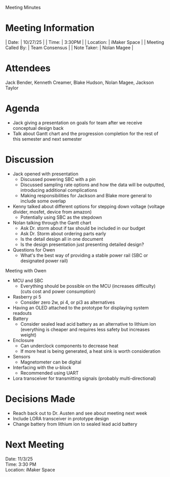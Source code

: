 Meeting Minutes

# Meeting Information

| Date: | 10/27/25 |
| Time: | 3:30PM |
| Location: | iMaker Space |
| Meeting Called By: | Team Consensus |
| Note Taker: | Nolan Magee |

# Attendees

Jack Bender, Kenneth Creamer, Blake Hudson, Nolan Magee, Jackson Taylor

# Agenda

- Jack giving a presentation on goals for team after we receive conceptual design back
- Talk about Gantt chart and the progression completion for the rest of this semester and next semester

# Discussion

- Jack opened with presentation
  - Discussed powering SBC with a pin
  - Discussed sampling rate options and how the data will be outputted, introducing additional complications
  - Making responsibilities for Jackson and Blake more general to include some overlap
- Kenny talked about different options for stepping down voltage (voltage divider, mosfet, device from amazon)
  - Potentially using SBC as the stepdown
- Nolan talking through the Gantt chart
  - Ask Dr. storm about if tax should be included in our budget
  - Ask Dr. Storm about ordering parts early
  - Is the detail design all in one document
  - Is the design presentation just presenting detailed design?
- Questions for Owen
  - What's the best way of providing a stable power rail (SBC or designated power rail)

Meeting with Owen

- MCU and SBC
  - Everything should be possible on the MCU (increases difficulty) (cuts cost and power consumption)
- Rasberry pi 5
  - Consider zero 2w, pi 4, or pi3 as alternatives
- Having an OLED attached to the prototype for displaying system readouts
- Battery
  - Consider sealed lead acid battery as an alternative to lithium ion (everything is cheaper and requires less safety but increases weight)
- Enclosure
  - Can underclock components to decrease heat
  - If more heat is being generated, a heat sink is worth consideration
- Sensors
  - Magnetometer can be digital
- Interfacing with the u-block
  - Recommended using UART
- Lora transceiver for transmitting signals (probably multi-directional)

# Decisions Made

- Reach back out to Dr. Austen and see about meeting next week
- Include LORA transceiver in prototype design
- Change battery from lithium ion to sealed lead acid battery

# Next Meeting

Date: 11/3/25  
Time: 3:30 PM  
Location: iMaker Space